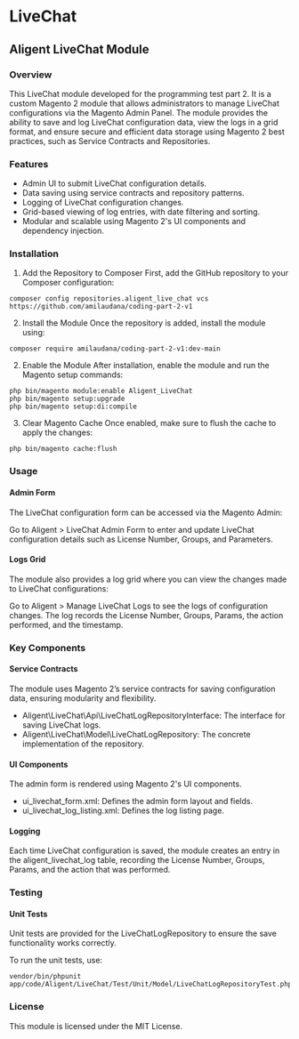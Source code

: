 # LiveChat
## Aligent LiveChat Module
### Overview
This LiveChat module developed for the programming test part 2. It is a custom Magento 2 module that allows administrators to manage LiveChat configurations via the Magento Admin Panel. The module provides the ability to save and log LiveChat configuration data, view the logs in a grid format, and ensure secure and efficient data storage using Magento 2 best practices, such as Service Contracts and Repositories.

### Features
* Admin UI to submit LiveChat configuration details.
* Data saving using service contracts and repository patterns.
* Logging of LiveChat configuration changes.
* Grid-based viewing of log entries, with date filtering and sorting.
* Modular and scalable using Magento 2's UI components and dependency injection.

### Installation 
1. Add the Repository to Composer
   First, add the GitHub repository to your Composer configuration:
``` 
composer config repositories.aligent_live_chat vcs https://github.com/amilaudana/coding-part-2-v1
``` 
2. Install the Module
   Once the repository is added, install the module using:

``` 
composer require amilaudana/coding-part-2-v1:dev-main
``` 

2. Enable the Module
   After installation, enable the module and run the Magento setup commands:

``` 
php bin/magento module:enable Aligent_LiveChat
php bin/magento setup:upgrade
php bin/magento setup:di:compile
```

3. Clear Magento Cache
   Once enabled, make sure to flush the cache to apply the changes:
 
``` 
php bin/magento cache:flush
```

### Usage
#### Admin Form
The LiveChat configuration form can be accessed via the Magento Admin:

Go to Aligent > LiveChat Admin Form to enter and update LiveChat configuration details such as License Number, Groups, and Parameters.
#### Logs Grid
The module also provides a log grid where you can view the changes made to LiveChat configurations:

Go to Aligent > Manage LiveChat Logs to see the logs of configuration changes. The log records the License Number, Groups, Params, the action performed, and the timestamp.
### Key Components
#### Service Contracts
The module uses Magento 2’s service contracts for saving configuration data, ensuring modularity and flexibility.

* Aligent\LiveChat\Api\LiveChatLogRepositoryInterface: The interface for saving LiveChat logs.
* Aligent\LiveChat\Model\LiveChatLogRepository: The concrete implementation of the repository.
#### UI Components
The admin form is rendered using Magento 2's UI components.
* ui_livechat_form.xml: Defines the admin form layout and fields.
* ui_livechat_log_listing.xml: Defines the log listing page.
#### Logging
Each time LiveChat configuration is saved, the module creates an entry in the aligent_livechat_log table, recording the License Number, Groups, Params, and the action that was performed.

### Testing
#### Unit Tests
Unit tests are provided for the LiveChatLogRepository to ensure the save functionality works correctly.

To run the unit tests, use:
```
vendor/bin/phpunit app/code/Aligent/LiveChat/Test/Unit/Model/LiveChatLogRepositoryTest.php
```

### License
This module is licensed under the MIT License. 

